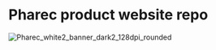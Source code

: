 # Pharec product website repo

![Pharec_white2_banner_dark2_128dpi_rounded](https://user-images.githubusercontent.com/55042380/202906588-fcb41b67-5e67-47d8-9747-e4677610d0c5.png)
